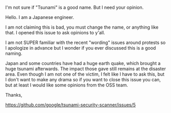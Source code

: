 I'm not sure if "Tsunami" is a good name. But I need your opinion. 

Hello. I am a Japanese engineer.

I am not claiming this is bad, you must change the name, or anything like that.
I opened this issue to ask opinions to y'all.

I am not SUPER familiar with the recent "wording" issues around protests so I apologize in advance but I wonder if you ever discussed this is a good naming.

Japan and some countries have had a huge earth quake, which brought a huge tsunami afterwards. The impact those gave still remains at the disaster area. Even though I am not one of the victim, I felt like I have to ask this, but I don't want to make any drama so if you want to close this issue you can, but at least I would like some opinions from the OSS team.

Thanks,

https://github.com/google/tsunami-security-scanner/issues/5
